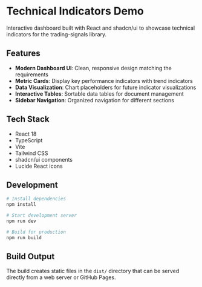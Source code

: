 # Technical Indicators Demo

Interactive dashboard built with React and shadcn/ui to showcase technical indicators for the trading-signals library.

## Features

- **Modern Dashboard UI**: Clean, responsive design matching the requirements
- **Metric Cards**: Display key performance indicators with trend indicators
- **Data Visualization**: Chart placeholders for future indicator visualizations
- **Interactive Tables**: Sortable data tables for document management
- **Sidebar Navigation**: Organized navigation for different sections

## Tech Stack

- React 18
- TypeScript
- Vite
- Tailwind CSS
- shadcn/ui components
- Lucide React icons

## Development

```bash
# Install dependencies
npm install

# Start development server
npm run dev

# Build for production
npm run build
```

## Build Output

The build creates static files in the `dist/` directory that can be served directly from a web server or GitHub Pages.
